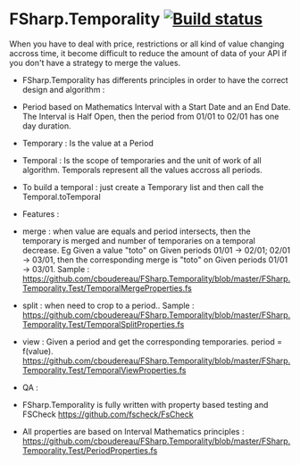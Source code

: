 # FSharp.Temporality [![Build status](https://ci.appveyor.com/api/projects/status/ejj6vrx6x69aojey?svg=true)](https://ci.appveyor.com/project/cboudereau/fsharp-temporality)

When you have to deal with price, restrictions or all kind of value changing accross time, it become difficult to reduce the amount of data of your API if you don't have a strategy to merge the values.

- FSharp.Temporality has differents principles in order to have the correct design and algorithm : 
 - Period based on Mathematics Interval with a Start Date and an End Date. The Interval is Half Open, then the period from 01/01 to 02/01 has one day duration.
 - Temporary : Is the value at a Period
 - Temporal : Is the scope of temporaries and the unit of work of all algorithm. Temporals represent all the values accross all periods.
 - To build a temporal : just create a Temporary list and then call the Temporal.toTemporal
 
- Features : 
 - merge : when value are equals and period intersects, then the temporary is merged and number of temporaries on a temporal decrease. Eg Given a value "toto" on Given periods 01/01 -> 02/01; 02/01 -> 03/01, then the corresponding merge is "toto" on Given periods 01/01 -> 03/01. Sample : https://github.com/cboudereau/FSharp.Temporality/blob/master/FSharp.Temporality.Test/TemporalMergeProperties.fs
 - split : when need to crop to a period.. Sample : https://github.com/cboudereau/FSharp.Temporality/blob/master/FSharp.Temporality.Test/TemporalSplitProperties.fs
 - view : Given a period and get the corresponding temporaries. period = f(value). https://github.com/cboudereau/FSharp.Temporality/blob/master/FSharp.Temporality.Test/TemporalViewProperties.fs
- QA : 
 - FSharp.Temporality is fully written with property based testing and FSCheck https://github.com/fscheck/FsCheck
 - All properties are based on Interval Mathematics principles : https://github.com/cboudereau/FSharp.Temporality/blob/master/FSharp.Temporality.Test/PeriodProperties.fs
